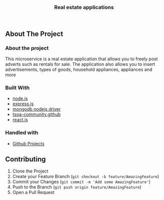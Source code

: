 

<!-- PROJECT LOGO -->
<br />
<p align="center">
  <h3 align="center">Real estate applications</h3>
</p>

<br />


<!-- ABOUT THE PROJECT -->
## About The Project

<h3>About the project</h3>
This microservice is a real estate application that allows you to freely post adverts such as rentals for sale. 
The application also allows you to insert advertisements, types of goods, household appliances, appliances and more


### Built With

* [node.js](https://nodejs.org/en/)
* [express.js](https://expressjs.com/)
* [mongodb nodejs driver](https://docs.mongodb.com/drivers/node/)
* [tsoa-community.github](https://tsoa-community.github.io/docs/)
* [react.js](https://reactjs.org/)

### Handled with

* [Github Projects](https://github.com/Bartek-Figat/Real_Estate_App/projects)


<!-- CONTRIBUTING -->
## Contributing

1. Clone the Project
2. Create your Feature Branch (`git checkout -b feature/AmazingFeature`)
3. Commit your Changes (`git commit -m 'Add some AmazingFeature'`)
4. Push to the Branch (`git push origin feature/AmazingFeature`)
5. Open a Pull Request


